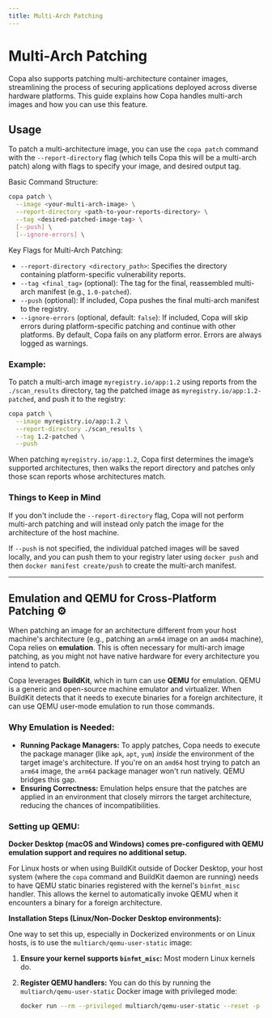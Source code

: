 ```yaml
---
title: Multi-Arch Patching
---
```


# Multi-Arch Patching

Copa also supports patching multi-architecture container images, streamlining the process of securing applications deployed across diverse hardware platforms. This guide explains how Copa handles multi-arch images and how you can use this feature.

## Usage

To patch a multi-architecture image, you can use the `copa patch` command with the `--report-directory` flag (which tells Copa this will be a multi-arch patch) along with flags to specify your image, and desired output tag.

Basic Command Structure:

```bash
copa patch \
  --image <your-multi-arch-image> \
  --report-directory <path-to-your-reports-directory> \
  --tag <desired-patched-image-tag> \
  [--push] \
  [--ignore-errors] \
```

Key Flags for Multi-Arch Patching:

- `--report-directory <directory_path>`: Specifies the directory containing platform-specific vulnerability reports.
- `--tag <final_tag>` (optional): The tag for the final, reassembled multi-arch manifest (e.g., `1.0-patched`).
- `--push` (optional): If included, Copa pushes the final multi-arch manifest to the registry.
- `--ignore-errors` (optional, default: `false`): If included, Copa will skip errors during platform-specific patching and continue with other platforms. By default, Copa fails on any platform error. Errors are always logged as warnings.

### Example:

To patch a multi-arch image `myregistry.io/app:1.2` using reports from the `./scan_results` directory, tag the patched image as `myregistry.io/app:1.2-patched`, and push it to the registry:

```bash
copa patch \
  --image myregistry.io/app:1.2 \
  --report-directory ./scan_results \
  --tag 1.2-patched \
  --push
```

When patching `myregistry.io/app:1.2`, Copa first determines the image’s supported architectures, then walks the report directory and patches only those scan reports whose architectures match.

### Things to Keep in Mind

If you don't include the `--report-directory` flag, Copa will not perform multi-arch patching and will instead only patch the image for the architecture of the host machine.

If `--push` is not specified, the individual patched images will be saved locally, and you can push them to your registry later using `docker push` and then `docker manifest create/push` to create the multi-arch manifest.

---

## Emulation and QEMU for Cross-Platform Patching ⚙️

When patching an image for an architecture different from your host machine's architecture (e.g., patching an `arm64` image on an `amd64` machine), Copa relies on **emulation**. This is often necessary for multi-arch image patching, as you might not have native hardware for every architecture you intend to patch.

Copa leverages **BuildKit**, which in turn can use **QEMU** for emulation. QEMU is a generic and open-source machine emulator and virtualizer. When BuildKit detects that it needs to execute binaries for a foreign architecture, it can use QEMU user-mode emulation to run those commands.

### Why Emulation is Needed:

- **Running Package Managers:** To apply patches, Copa needs to execute the package manager (like `apk`, `apt`, `yum`) _inside_ the environment of the target image's architecture. If you're on an `amd64` host trying to patch an `arm64` image, the `arm64` package manager won't run natively. QEMU bridges this gap.
- **Ensuring Correctness:** Emulation helps ensure that the patches are applied in an environment that closely mirrors the target architecture, reducing the chances of incompatibilities.

### Setting up QEMU:

**Docker Desktop (macOS and Windows) comes pre-configured with QEMU emulation support and requires no additional setup.**

For Linux hosts or when using BuildKit outside of Docker Desktop, your host system  (where the `copa` command and BuildKit daemon are running) needs to have QEMU static binaries registered with the kernel's `binfmt_misc` handler. This allows the kernel to automatically invoke QEMU when it encounters a binary for a foreign architecture.

**Installation Steps (Linux/Non-Docker Desktop environments):**

One way to set this up, especially in Dockerized environments or on Linux hosts, is to use the `multiarch/qemu-user-static` image:

1.  **Ensure your kernel supports `binfmt_misc`:** Most modern Linux kernels do.

2.  **Register QEMU handlers:** You can do this by running the `multiarch/qemu-user-static` Docker image with privileged mode:

    ```bash
    docker run --rm --privileged multiarch/qemu-user-static --reset -p yes
    ```
